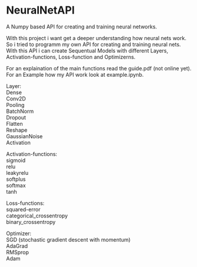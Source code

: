 # NeuralNetAPI
A Numpy based API for creating and training neural networks.

With this project i want get a deeper understanding how neural nets work. So i tried to programm my own API for creating and training neural nets.
With this API i can create Sequentual Models with different Layers, Activation-functions, Loss-function and Optimizerns.

For an explaination of the main functions read the guide.pdf (not online yet). For an Example how my API work look at example.ipynb.

Layer:  
    Dense\
    Conv2D\
    Pooling\
    BatchNorm\
    Dropout\
    Flatten\
    Reshape\
    GaussianNoise\
    Activation
  
Activation-functions:  
  sigmoid\
  relu\
  leakyrelu\
  softplus\
  softmax\
  tanh
  
Loss-functions:  
  squared-error\
  categorical_crossentropy\
  binary_crossentropy
  
Optimizer:\
  SGD (stochastic gradient descent with momentum)\
  AdaGrad\
  RMSprop\
  Adam
  
